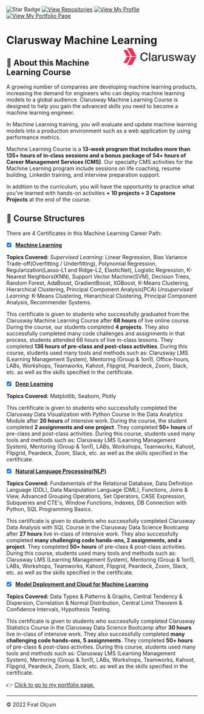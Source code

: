  ![Star Badge](https://img.shields.io/static/v1?label=%F0%9F%8C%9F&message=If%20Useful&style=style=flat&color=BC4E99)
 [![View Repositories](https://img.shields.io/badge/View-My_Repositories-blue?logo=GitHub)](https://github.com/firatolcum?tab=repositories)
[![View My Profile](https://img.shields.io/badge/View-My_Profile-green?logo=GitHub)](https://github.com/firatolcum) 
[![View My Portfolio Page](https://img.shields.io/badge/View-My_Portfolio-orange?logo=Port)](https://firatolcum.social/) 

# Clarusway Machine Learning <img src="https://github.com/firatolcum/Clarusway_Data_Analytics_Course/blob/master/8-Certificates/Clarusway.png" align="right" width="200" />

## 📣 About this Machine Learning Course
A growing number of companies are developing machine learning products, increasing the demand for engineers who can deploy machine learning models to a global audience. Clarusway Machine Learning Course is designed to help you gain the advanced skills you need to become a machine learning engineer. 

In Machine Learning training, you will evaluate and update machine learning models into a production environment such as a web application by using performance metrics.

Machine Learning Course is a **13-week program that includes more than 135+ hours of in-class sessions and a bonus package of 54+ hours of Career Management Services (CMS)**. Our specialty CMS activities for the Machine Learning program include sessions on life coaching, resume building, Linkedin training, and interview preparation support.

In addition to the curriculum, you will have the opportunity to practice what you’ve learned with hands-on activities **+ 10 projects + 3 Capstone Projects** at the end of the course. 


## 📂 Course Structures

There are 4 Certificates in this Machine Learning Career Path:


- [x] [__Machine Learning__](https://github.com/firatolcum/Clarusway_Data_Analytics_Course/blob/master/8-Certificates/1-DataAnalysisWithPython.jpg)

**Topics Covered:** *Supervised Learning:* Linear Regression, Bias Variance Trade-off(Overfitting / Underfitting), Polynomial Regression, Regularization(Lasso-L1 and Ridge-L2, ElasticNet), Logistic Regression, K-Nearest Neighbors(KNN), Support Vector Machine(SVM), Decision Trees, Random Forest, AdaBoost, GradientBoost, XGBoost, K-Means Clustering, Hierarchical Clustering, Principal Component Analysis(PCA) *Unsupervised Learning:* K-Means Clustering, Hierarchical Clustering, Principal Component Analysis, Recommender Systems.

This certificate is given to students who successfully graduated from the Clarusway Machine Learning Course after **68 hours** of live online course. During the course, our students completed **4 projects**. They also successfully completed many code challenges and assignments in that process, students attended 68 hours of live in-class lessons. They completed **136 hours of pre-class and post-class activities**. During this course, students used many tools and methods such as: Clarusway LMS (Learning Management System), Mentoring (Group & 1on1), Office-hours, LABs, Workshops, Teamworks, Kahoot, Flipgrid, Peardeck, Zoom, Slack, etc. as well as the skills specified in the certificate.


- [x] [__Deep Learning__](https://github.com/firatolcum/Clarusway_Data_Analytics_Course/blob/master/8-Certificates/2-DataVisualizationWithPython.jpg)

**Topics Covered:** Matplotlib, Seaborn, Plotly

This certificate is given to students who successfully completed the Clarusway Data Visualization with Python Course in the Data Analytics Module after **20 hours** of intensive work. During the course, the student completed **2 assignments and one project**. They completed **50+ hours** of pre-class and post-class activities. During this course, students used many tools and methods such as: Clarusway LMS (Learning Management System), Mentoring (Group & 1on1), LABs, Workshops, Teamworks, Kahoot, Flipgrid, Peardeck, Zoom, Slack, etc. as well as the skills specified in the certificate.



- [X] [__Natural Language Processing(NLP)__ ](https://github.com/firatolcum/Clarusway_Data_Analytics_Course/blob/master/8-Certificates/3-DataAnalysisWithSQL.jpg)

**Topics Covered:** Fundamentals of the Relational Database, Data Definition Language (DDL), Data Manipulation Language (DML), Functions, Joins & View, Advanced Grouping Operations, Set Operators, CASE Expression, Subqueries and CTE's, Window Functions, Indexes, DB Connection with Python, SQL Programming Basics.

This certificate is given to students who successfully completed Clarusway Data Analysis with SQL Course in the Clarusway Data Science Bootcamp after **27 hours** live in-class of intensive work. They also successfully completed **many challenging code hands-ons, 2 assignments, and a project**. They completed **50+ hours** of pre-class & post-class activities. During this course, students used many tools and methods such as: Clarusway LMS (Learning Management System), Mentoring (Group & 1on1), LABs, Workshops, Teamworks, Kahoot, Flipgrid, Peardeck, Zoom, Slack, etc. as well as the skills specified in the certificate.


- [x] [__Model Deployment and Cloud for Machine Learning__](https://github.com/firatolcum/Clarusway_Data_Analytics_Course/blob/master/8-Certificates/4-Statistics%20Basics.jpg)

**Topics Covered:** Data Types & Patterns & Graphs, Central Tendency & Dispersion, Correlation & Normal Distribution, Central Limit Theorem & Confidence Intervals, Hypothesis Testing.

This certificate is given to students who successfully completed Clarusway Statistics Course in the Clarusway Data Science Bootcamp after **30 hours** live in-class of intensive work. They also successfully completed **many challenging code hands-ons, 5 assignments**. They completed **50+ hours** of pre-class & post-class activities. During this course, students used many tools and methods such as: Clarusway LMS (Learning Management System), Mentoring (Group & 1on1), LABs, Workshops, Teamworks, Kahoot, Flipgrid, Peardeck, Zoom, Slack, etc. as well as the skills specified in the certificate.

👉 [Click to go to my portfolio page.](https://firatolcum.social/)

---
<p>&copy; 2022 Fırat Olçum </p>

